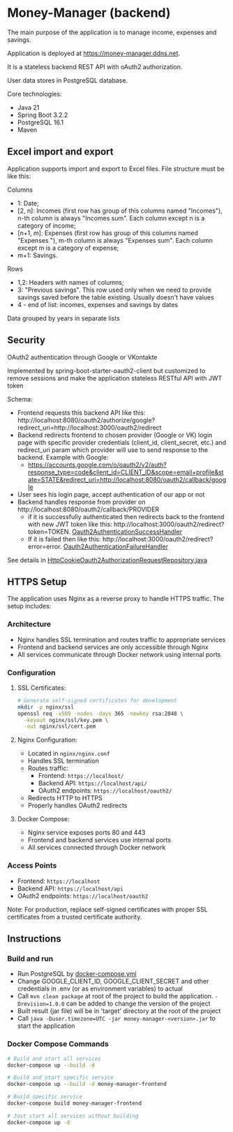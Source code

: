# Money-Manager (backend)
The main purpose of the application is to manage income, expenses and savings. 

Application is deployed at https://money-manager.ddns.net.

It is a stateless backend REST API with oAuth2 authorization.

User data stores in PostgreSQL database.

Core technologies:
+ Java 21
+ Spring Boot 3.2.2
+ PostgreSQL 16.1
+ Maven

## Excel import and export
Application supports import and export to Excel files.
File structure must be like this:

Columns
+ 1: Date;
+ [2, n]: Incomes (first row has group of this columns named "Incomes"), n-th column is always "Incomes sum". Each column except n is a category of income;
+ [n+1, m]: Expenses (first row has group of this columns named "Expenses "), m-th column is always "Expenses sum". Each column except m is a category of expense;
+ m+1: Savings.

Rows
+ 1,2: Headers with names of columns;
+ 3: "Previous savings". This row used only when we need to provide savings saved before the table existing. Usually doesn't have values
+ 4 - end of list: incomes, expenses and savings by dates

Data grouped by years in separate lists

## Security
OAuth2 authentication through Google or VKontakte

Implemented by spring-boot-starter-oauth2-client but customized to remove sessions and make the application stateless RESTful API with JWT token

Schema:
+ Frontend requests this backend API like this: http://localhost:8080/oauth2/authorize/google?redirect_uri=http://localhost:3000/oauth2/redirect
+ Backend redirects frontend to chosen provider (Google or VK) login page with specific provider credentials (client_id, client_secret, etc.) and redirect_uri param which provider will use to send response to the backend. Example with Google:
  + https://accounts.google.com/o/oauth2/v2/auth?response_type=code&client_id=CLIENT_ID&scope=email+profile&state=STATE&redirect_uri=http://localhost:8080/oauth2/callback/google
+ User sees his login page, accept authentication of our app or not
+ Backend handles response from provider on http://localhost:8080/oauth2/callback/PROVIDER
  + if it is successfully authenticated then redirects back to the frontend with new JWT token like this: http://localhost:3000/oauth2/redirect?token=TOKEN. [Oauth2AuthenticationSuccessHandler](src/main/java/ru/rgasymov/moneymanager/security/oauth2/Oauth2AuthenticationSuccessHandler.java)
  + If it is failed then like this: http://localhost:3000/oauth2/redirect?error=error. [Oauth2AuthenticationFailureHandler](src/main/java/ru/rgasymov/moneymanager/security/oauth2/Oauth2AuthenticationFailureHandler.java)

See details in [HttpCookieOauth2AuthorizationRequestRepository.java](src/main/java/ru/rgasymov/moneymanager/security/oauth2/HttpCookieOauth2AuthorizationRequestRepository.java)

## HTTPS Setup
The application uses Nginx as a reverse proxy to handle HTTPS traffic. The setup includes:

### Architecture
- Nginx handles SSL termination and routes traffic to appropriate services
- Frontend and backend services are only accessible through Nginx
- All services communicate through Docker network using internal ports

### Configuration
1. SSL Certificates:
   ```bash
   # Generate self-signed certificates for development
   mkdir -p nginx/ssl
   openssl req -x509 -nodes -days 365 -newkey rsa:2048 \
     -keyout nginx/ssl/key.pem \
     -out nginx/ssl/cert.pem
   ```

2. Nginx Configuration:
   - Located in `nginx/nginx.conf`
   - Handles SSL termination
   - Routes traffic:
     - Frontend: `https://localhost/`
     - Backend API: `https://localhost/api/`
     - OAuth2 endpoints: `https://localhost/oauth2/`
   - Redirects HTTP to HTTPS
   - Properly handles OAuth2 redirects

3. Docker Compose:
   - Nginx service exposes ports 80 and 443
   - Frontend and backend services use internal ports
   - All services connected through Docker network

### Access Points
- Frontend: `https://localhost`
- Backend API: `https://localhost/api`
- OAuth2 endpoints: `https://localhost/oauth2`

Note: For production, replace self-signed certificates with proper SSL certificates from a trusted certificate authority.

## Instructions
### Build and run
+ Run PostgreSQL by [docker-compose.yml](docker-compose.yml)
+ Change GOOGLE_CLIENT_ID, GOOGLE_CLIENT_SECRET and other credentials in .env (or as environment variables) to actual
+ Call `mvn clean package` at root of the project to build the application. `-Drevision=1.0.0` can be added to change the version of the project
+ Built result (jar file) will be in 'target' directory at the root of the project
+ Call `java -Duser.timezone=UTC -jar money-manager-<version>.jar` to start the application

### Docker Compose Commands
```bash
# Build and start all services
docker-compose up --build -d

# Build and start specific service
docker-compose up --build -d money-manager-frontend

# Build specific service
docker-compose build money-manager-frontend

# Just start all services without building
docker-compose up -d
```


